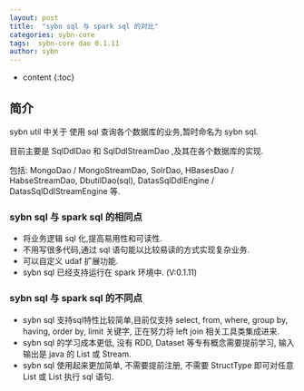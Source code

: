 ```yaml
---
layout: post
title:  "sybn sql 与 spark sql 的对比"
categories: sybn-core
tags:  sybn-core dao 0.1.11
author: sybn
---
```


* content
{:toc}

## 简介

sybn util 中关于 使用 sql 查询各个数据库的业务,暂时命名为 sybn sql.

目前主要是 SqlDdlDao 和 SqlDdlStreamDao ,及其在各个数据库的实现.

包括: MongoDao / MongoStreamDao, SolrDao, HBasesDao / HabseStreamDao, DbutilDao(sql), DatasSqlDdlEngine / DatasSqlDdlStreamEngine 等.





### sybn sql 与 spark sql 的相同点

- 将业务逻辑 sql 化,提高易用性和可读性.
- 不用写很多代码,通过 sql 语句能以比较易读的方式实现复杂业务.
- 可以自定义 udaf 扩展功能.
- sybn sql 已经支持运行在 spark 环境中. (V:0.1.11)

### sybn sql 与 spark sql 的不同点

- sybn sql 支持sql特性比较简单,目前仅支持 select, from, where, group by, having, order by, limit 关键字, 正在努力将 left join 相关工具类集成进来.
- sybn sql 的学习成本更低, 没有 RDD, Dataset 等专有概念需要提前学习, 输入输出是 java 的 List 或 Stream.
- sybn sql 使用起来更加简单, 不需要提前注册, 不需要 StructType 即可对任意 List<Map> 或 List<JavaBean> 执行 sql 语句.


